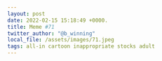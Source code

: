 ```yaml
---
layout: post
date: 2022-02-15 15:18:49 +0000.
title: Meme #71
twitter_author: "@b_winning"
local_file: /assets/images/71.jpeg
tags: all-in cartoon inappropriate stocks adult
---
```

